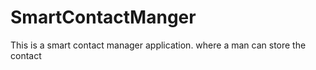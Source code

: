 # SmartContactManger
This is a smart contact manager application. where a man can store the contact
